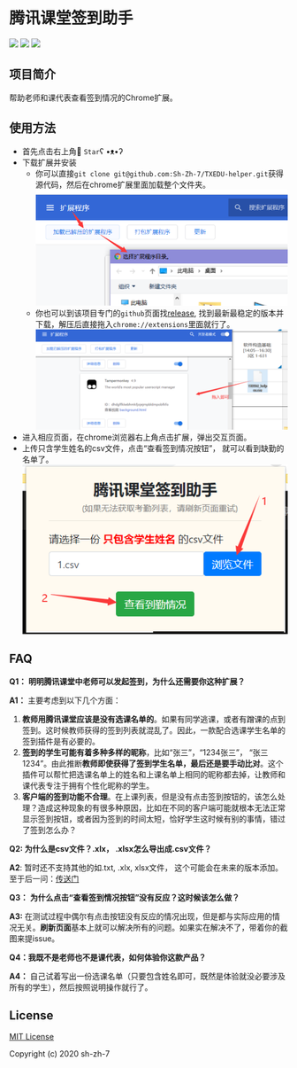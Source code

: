 # 腾讯课堂签到助手

[![](https://img.shields.io/github/license/Sh-Zh-7/TXEDU-helper)](LICENSE)  [![](https://img.shields.io/github/repo-size/Sh-Zh-7/TXEDU-helper)](<https://github.com/Sh-Zh-7/TXEDU-helper>)  [![](https://img.shields.io/github/manifest-json/v/Sh-Zh-7/TXEDU-helper?color=red)](<https://github.com/Sh-Zh-7/TXEDU-helper>)

## 项目简介

帮助老师和课代表查看签到情况的Chrome扩展。

## 使用方法

- 首先点击右上角:star2: `Star`ʕ •ᴥ•ʔ
- 下载扩展并安装
  - 你可以直接`git clone git@github.com:Sh-Zh-7/TXEDU-helper.git`获得源代码，然后在chrome扩展里面加载整个文件夹。<img src="./asset/load1.png">
  - 你也可以到该项目专门的`github`页面找[release](<https://github.com/Sh-Zh-7/TXEDU-helper/releases>), 找到最新最稳定的版本并下载，解压后直接拖入`chrome://extensions`里面就行了。<img src="asset/load2.png">
- 进入相应页面，在chrome浏览器右上角点击扩展，弹出交互页面。
- 上传只含学生姓名的csv文件，点击“查看签到情况按钮”， 就可以看到缺勤的名单了。<img src="asset/usage.png">

## FAQ

**Q1：** **明明腾讯课堂中老师可以发起签到，为什么还需要你这种扩展？**

**A1：** 主要考虑到以下几个方面：

1. **教师用腾讯课堂应该是没有选课名单的**。如果有同学逃课，或者有蹭课的点到签到。这时候教师获得的签到列表就混乱了。因此，一款配合选课学生名单的签到插件是有必要的。
2. **签到的学生可能有着多种多样的昵称**，比如“张三”，“1234张三”， “张三1234”。由此推断**教师即使获得了签到学生名单，最后还是要手动比对**。这个插件可以帮忙把选课名单上的姓名和上课名单上相同的昵称都去掉，让教师和课代表专注于拥有个性化昵称的学生。
3. **客户端的签到功能不合理**。在上课列表，但是没有点击签到按钮的，该怎么处理？造成这种现象的有很多种原因，比如在不同的客户端可能就根本无法正常显示签到按钮，或者因为签到的时间太短，恰好学生这时候有别的事情，错过了签到怎么办？

**Q2: 为什么是csv文件？.xlx， .xlsx怎么导出成.csv文件？**

**A2**: 暂时还不支持其他的如.txt, .xlx, xlsx文件， 这个可能会在未来的版本添加。至于后一问：[传送门](https://support.office.com/zh-cn/article/%E5%AF%BC%E5%85%A5%E6%88%96%E5%AF%BC%E5%87%BA%E6%96%87%E6%9C%AC%EF%BC%88-txt-%E6%88%96-csv%EF%BC%89%E6%96%87%E4%BB%B6-5250ac4c-663c-47ce-937b-339e391393ba)

**Q3：** **为什么点击“查看签到情况按钮”没有反应？这时候该怎么做？**

**A3:** 在测试过程中偶尔有点击按钮没有反应的情况出现，但是都与实际应用的情况无关。**刷新页面**基本上就可以解决所有的问题。如果实在解决不了，带着你的截图来提issue。

**Q4：我既不是老师也不是课代表，如何体验你这款产品？**

**A4：** 自己试着写出一份选课名单（只要包含姓名即可，既然是体验就没必要涉及所有的学生），然后按照说明操作就行了。

## License

[MIT License](LICENSE)

Copyright (c) 2020 sh-zh-7